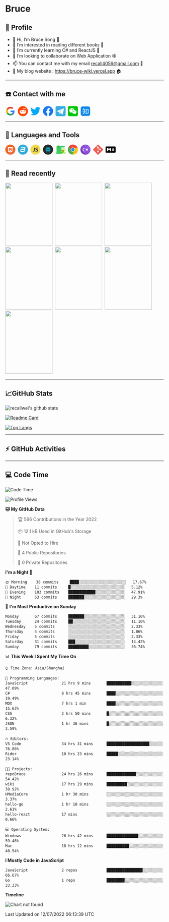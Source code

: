 # Bruce

## 🦁️ Profile

- 👋 Hi, I’m Bruce Song 🦁️
- 👀 I’m interested in reading different books 📖
- 🌱 I’m currently learning C# and ReactJS 🚀
- 💞️ I’m looking to collaborate on Web Application 🕸️
- 📫 You can contact me with my email recall4056@gmail.com 📮
- 📖 My blog website : https://bruce-wiki.vercel.app 🏠

---

## ☎️ Contact with me

<img height="32" width="32" src="/img/google.png"/>&nbsp;
<img height="32" width="32" src="/img/reddit.png"/>&nbsp;
<img height="32" width="32" src="/img/twitter.png"/>&nbsp;
<img height="32" width="32" src="/img/facebook.png"/>&nbsp;
<a href="https://t.me/recallwei" target="_blank" rel="noreferrer noopener"><img height="32" width="32" src="/img/telegram.png"/></a>&nbsp;
<img height="32" width="32" src="/img/wechat.png"/>&nbsp;
<img height="32" width="32" src="/img/zhihu.png"/>&nbsp;

---

## 🚀 Languages and Tools

<a href="https://bruce-wiki.vercel.app/docs/html" target="_blank" rel="noreferrer noopener"><img height="32" width="32" src="/img/html.png"/></a>&nbsp;
<a href="https://bruce-wiki.vercel.app/docs/css" target="_blank" rel="noreferrer noopener"><img height="32" width="32" src="/img/css.png"/></a>&nbsp;
<a href="https://bruce-wiki.vercel.app/docs/javascript" target="_blank" rel="noreferrer noopener"><img height="32" width="32" src="/img/javascript.png"/></a>&nbsp;
<a href="https://bruce-wiki.vercel.app/docs/react" target="_blank" rel="noreferrer noopener"><img height="32" width="32" src="/img/react.png"/></a>&nbsp;
<a href="https://bruce-wiki.vercel.app/docs/docusaurus" target="_blank" rel="noreferrer noopener"><img height="32" width="32" src="/img/docusaurus.png"/></a>&nbsp;
<img height="32" width="32" src="/img/chrome.png"/>&nbsp;
<a href="https://bruce-wiki.vercel.app/docs/csharp" target="_blank" rel="noreferrer noopener"><img height="32" width="32" src="/img/csharp.png"/></a>&nbsp;
<img height="32" width="32" src="/img/git.png"/>&nbsp;
<a href="https://bruce-wiki.vercel.app/docs/markdown" target="_blank" rel="noreferrer noopener"><img height="32" width="32" src="/img/markdown.png"/></a>&nbsp;

---

## 📖 Read recently

<img height="200" width="150" src="https://img9.doubanio.com/view/subject/s/public/s27283822.jpg"/>&nbsp;
<img height="200" width="150" src="https://img9.doubanio.com/view/subject/l/public/s33524212.jpg"/>&nbsp;
<img height="200" width="150" src="https://img9.doubanio.com/view/subject/m/public/s33460221.jpg"/>&nbsp;
<img height="200" width="150" src="https://img3.doubanio.com/view/subject/l/public/s8958650.jpg"/>&nbsp;
<img height="200" width="150" src="https://img9.doubanio.com/view/subject/l/public/s33703494.jpg"/>&nbsp;
<img height="200" width="150" src="https://img3.doubanio.com/view/subject/l/public/s29820180.jpg"/>&nbsp;
<img height="200" width="150" src="https://img9.doubanio.com/view/subject/l/public/s11329547.jpg"/>&nbsp;

---

## 📈GitHub Stats

![recallwei's github stats](https://github-readme-stats.vercel.app/api?username=recallwei&show_icons=true&theme=dracula&count_private=true&include_all_commits)

<!---
repository 卡片
--->

[![Readme Card](https://github-readme-stats.vercel.app/api/pin/?username=recallwei&repo=recallwei&theme=dracula)](https://github.com/recallwei/daily)

<!---
repository 常用语言 layout=compact（紧凑布局）
--->

[![Top Langs](https://github-readme-stats.vercel.app/api/top-langs/?username=recallwei&layout=compact&theme=dracula)](https://github.com/recallwei/daily)

---

## ⚡️ GitHub Activities

<!--START_SECTION:activity-->

<!--END_SECTION:activity-->

---

## 💻 Code Time

<!--START_SECTION:waka-->
![Code Time](http://img.shields.io/badge/Code%20Time-0%20secs-blue)

![Profile Views](http://img.shields.io/badge/Profile%20Views-3-blue)

**🐱 My GitHub Data** 

> 🏆 566 Contributions in the Year 2022
 > 
> 📦 12.1 kB Used in GitHub's Storage 
 > 
> 🚫 Not Opted to Hire
 > 
> 📜 4 Public Repositories 
 > 
> 🔑 0 Private Repositories  
 > 
**I'm a Night 🦉** 

```text
🌞 Morning    38 commits     ████░░░░░░░░░░░░░░░░░░░░░   17.67% 
🌆 Daytime    11 commits     █░░░░░░░░░░░░░░░░░░░░░░░░   5.12% 
🌃 Evening    103 commits    ████████████░░░░░░░░░░░░░   47.91% 
🌙 Night      63 commits     ███████░░░░░░░░░░░░░░░░░░   29.3%

```
📅 **I'm Most Productive on Sunday** 

```text
Monday       67 commits     ███████░░░░░░░░░░░░░░░░░░   31.16% 
Tuesday      24 commits     ██░░░░░░░░░░░░░░░░░░░░░░░   11.16% 
Wednesday    5 commits      ░░░░░░░░░░░░░░░░░░░░░░░░░   2.33% 
Thursday     4 commits      ░░░░░░░░░░░░░░░░░░░░░░░░░   1.86% 
Friday       5 commits      ░░░░░░░░░░░░░░░░░░░░░░░░░   2.33% 
Saturday     31 commits     ███░░░░░░░░░░░░░░░░░░░░░░   14.42% 
Sunday       79 commits     █████████░░░░░░░░░░░░░░░░   36.74%

```


📊 **This Week I Spent My Time On** 

```text
⌚︎ Time Zone: Asia/Shanghai

💬 Programming Languages: 
JavaScript               21 hrs 9 mins       ███████████░░░░░░░░░░░░░░   47.09% 
C#                       8 hrs 45 mins       ████░░░░░░░░░░░░░░░░░░░░░   19.49% 
MDX                      7 hrs 1 min         ████░░░░░░░░░░░░░░░░░░░░░   15.63% 
CSS                      2 hrs 50 mins       █░░░░░░░░░░░░░░░░░░░░░░░░   6.32% 
JSON                     1 hr 36 mins        █░░░░░░░░░░░░░░░░░░░░░░░░   3.59%

🔥 Editors: 
VS Code                  34 hrs 31 mins      ███████████████████░░░░░░   76.86% 
Rider                    10 hrs 23 mins      █████░░░░░░░░░░░░░░░░░░░░   23.14%

🐱‍💻 Projects: 
repoBruce                24 hrs 26 mins      █████████████░░░░░░░░░░░░   54.42% 
wiki                     17 hrs 29 mins      █████████░░░░░░░░░░░░░░░░   38.92% 
HMediaCore               1 hr 30 mins        ░░░░░░░░░░░░░░░░░░░░░░░░░   3.37% 
hello-go                 1 hr 10 mins        ░░░░░░░░░░░░░░░░░░░░░░░░░   2.61% 
hello-react              17 mins             ░░░░░░░░░░░░░░░░░░░░░░░░░   0.66%

💻 Operating System: 
Windows                  26 hrs 42 mins      ██████████████░░░░░░░░░░░   59.46% 
Mac                      18 hrs 12 mins      ██████████░░░░░░░░░░░░░░░   40.54%

```

**I Mostly Code in JavaScript** 

```text
JavaScript               2 repos             ████████████████░░░░░░░░░   66.67% 
Go                       1 repo              ████████░░░░░░░░░░░░░░░░░   33.33%

```


**Timeline**

![Chart not found](https://raw.githubusercontent.com/recallwei/recallwei/main/charts/bar_graph.png) 


 Last Updated on 12/07/2022 06:13:39 UTC
<!--END_SECTION:waka-->
<!---
recallwei/recallwei is a ✨ special ✨ repository because its `README.md` (this file) appears on your GitHub profile.
You can click the Preview link to take a look at your changes.
--->

